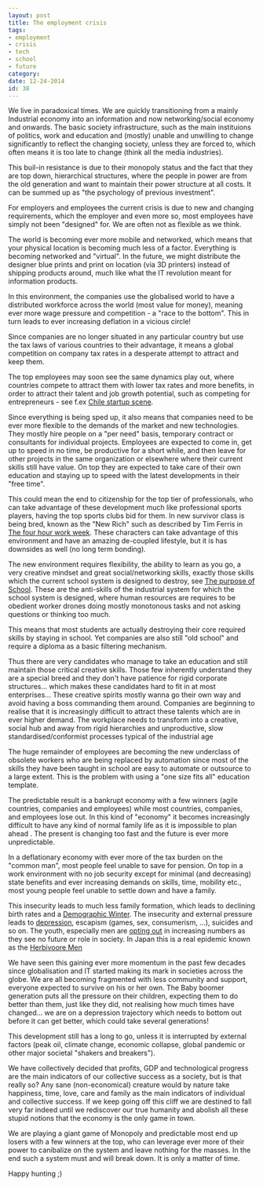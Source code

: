 ```yaml
---
layout: post
title: The employment crisis
tags:
- employment
- crisis
- tech
- school
- future
category:
date: 12-24-2014
id: 38
---
```


We live in paradoxical times. We are quickly transitioning from a mainly Industrial economy into an information and now networking/social economy and onwards. The basic society infrastructure, such as the main instituions of politics, work and education and (mostly) unable and unwilling to change significantly to reflect the changing society, unless they are forced to, which often means it is too late to change (think all the media industries).

This buil-in resistance is due to their monopoly status and the fact that they are top down, hierarchical structures, where the people in power are from the old generation and want to maintain their power structure at all costs. It can be summed up as "the psychology of previous investment".

For employers and employees the current crisis is due to new and changing requirements, which the employer and even more so, most employees have simply not been "designed" for. We are often not as flexible as we think.

The world is becoming ever more mobile and networked, which means that your physical location is becoming much less of a factor. Everything is becoming networked and "virtual". In the future, we might distribute the designer blue prints and print on location (via 3D printers) instead of shipping products around, much like what the IT revolution meant for information products.

In this environment, the companies use the globalised world to have a distributed workforce across the world (most value for money), meaning ever more wage pressure and competition - a "race to the bottom". This in turn leads to ever increasing deflation in a vicious circle!

Since companies are no longer situated in any particular country but use the tax laws of various countries to their advantage, it means a global competition on company tax rates in a desperate attempt to attract and keep them.

The top employees may soon see the same dynamics play out, where countries compete to attract them with lower tax rates and more benefits, in order to attract their talent and job growth potential, such as competing for entrepreneurs - see f.ex [Chile startup scene](http://www.startupchile.org/).

Since everything is being sped up, it also means that companies need to be ever more flexible to the demands of the market and new technologies. They mostly hire people on a "per need" basis, temporary contract or consultants for individual projects. Employees are expected to come in, get up to speed in no time, be productive for a short while, and then leave for other projects in the same organization or elsewhere where their current skills still have value. On top they are expected to take care of their own education and staying up to speed with the latest developments in their "free time".

This could mean the end to citizenship for the top tier of professionals, who can take advantage of these development much like professional sports players, having the top sports clubs bid for them.
In new survivor class is being bred, known as the "New Rich" such as described by Tim Ferris in [The four hour work week](http://fourhourworkweek.com/blog/). These characters can take advantage of this environment and have an amazing de-coupled lifestyle, but it is has downsides as well (no long term bonding).

The new environment requires flexibility, the ability to learn as you go, a very creative mindset and great social/networking skills, exactly those skills which the current school system is designed to destroy, see [The purpose of School](https://www.youtube.com/watch?v=eeEWPbTad_Q). These are the anti-skills of the industrial system for which the school system is designed, where human resources are requires to be obedient worker drones doing mostly monotonous tasks and not asking questions or thinking too much.

This means that most students are actually destroying their core required skills by staying in school. Yet companies are also still "old school" and require a diploma as a basic filtering mechanism.

Thus there are very candidates who manage to take an education and still maintain those critical creative skills. Those few inherently understand they are a special breed and they don't have patience for rigid corporate structures... which makes these candidates hard to fit in at most enterprises...
These creative spirits mostly wanna go their own way and avoid having a boss commanding them around.
Companies are beginning to realise that it is increasingly difficult to attract these talents which are in ever higher demand. The workplace needs to transform into a creative, social hub and away from rigid hierarchies and unproductive, slow standardised/conformist processes typical of the industrial age

The huge remainder of employees are becoming the new underclass of obsolete workers who are being replaced by automation since most of the skills they have been taught in school are easy to automate or outsource to a large extent. This is the problem with using a "one size fits all" education template.

The predictable result is a bankrupt economy with a few winners (agile countries, companies and employees) while most countries, companies, and employees lose out. In this kind of "economy" it becomes increasingly difficult to have any kind of normal family life as it is impossible to plan ahead . The present is changing too fast and the future is ever more unpredictable.

In a deflationary economy with ever more of the tax burden on the "common man", most people feel unable to save for pension. On top in a work environment with no job security except for minimal (and decreasing) state benefits and ever increasing demands on skills, time, mobility etc., most young people feel unable to settle down and have a family.

This insecurity leads to much less family formation, which leads to declining birth rates and a [Demographic Winter](https://www.youtube.com/watch?v=lZeyYIsGdAA). The insecurity and external pressure leads to [depression](https://www.youtube.com/watch?v=FvshNZhaIn4), escapism (games, sex, consumerism, ...), suicides and so on. The youth, especially men are [opting out](http://thefederalist.com/2013/12/20/men-irrational-opting-education-careers-families/) in increasing numbers as they see no future or role in society. In Japan this is a real epidemic known as the [Herbivoore Men](http://www.avoiceformen.com/sexual-politics/m-g-t-o-w/a-real-study-of-japanese-herbivore-men/)

We have seen this gaining ever more momentum in the past few decades since globalisation and IT started making its mark in societies across the globe. We are all becoming fragmented with less community and support, everyone expected to survive on his or her own. The Baby boomer generation puts all the pressure on their children, expecting them to do better than them, just like they did, not realising how much times have changed... we are on a depression trajectory which needs to bottom out before it can get better, which could take several generations!

This development still has a long to go, unless it is interrupted by external factors (peak oil,
climate change, economic collapse, global pandemic or other major societal "shakers and breakers").

We have collectively decided that profits, GDP and technological progress are the main indicators of our collective success as a society, but is that really so?
Any sane (non-economical) creature would by nature take happiness, time, love, care and family as the main indicators of individual and collective success. If we keep going off this cliff we are destined to fall very far indeed until we rediscover our true humanity and abolish all these stupid notions that the economy is the only game in town.

We are playing a giant game of Monopoly and predictable most end up losers with a few winners at the top, who can leverage ever more of their power to canibalize on the system and leave nothing for the masses. In the end such a system must and will break down. It is only a matter of time.

Happy hunting ;)
